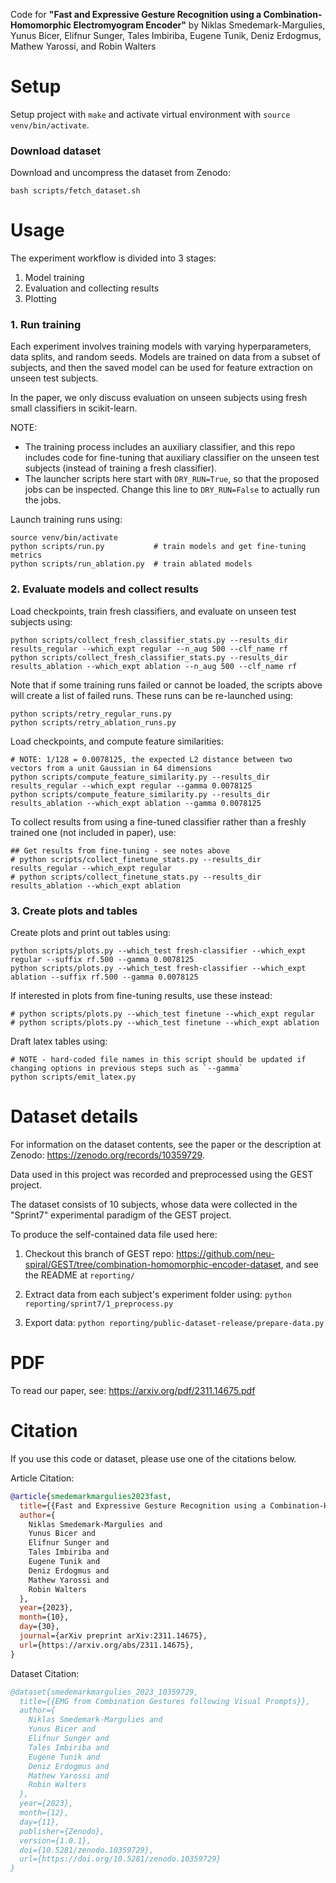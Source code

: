 Code for **"Fast and Expressive Gesture Recognition using a Combination-Homomorphic Electromyogram Encoder"** by Niklas Smedemark-Margulies, Yunus Bicer, Elifnur Sunger, Tales Imbiriba, Eugene Tunik, Deniz Erdogmus, Mathew Yarossi, and Robin Walters

# Setup

Setup project with `make` and activate virtual environment with `source venv/bin/activate`.

### Download dataset

Download and uncompress the dataset from Zenodo:
```shell
bash scripts/fetch_dataset.sh
```

# Usage

The experiment workflow is divided into 3 stages:
1. Model training
2. Evaluation and collecting results
3. Plotting

### 1. Run training

Each experiment involves training models with varying hyperparameters, data splits, and random seeds.
Models are trained on data from a subset of subjects, and then the saved model can be used for feature extraction on 
unseen test subjects.

In the paper, we only discuss evaluation on unseen subjects using fresh small classifiers in scikit-learn.

NOTE:
- The training process includes an auxiliary classifier, and this repo includes code for fine-tuning that auxiliary classifier on the unseen test subjects (instead of training a fresh classifier).
- The launcher scripts here start with `DRY_RUN=True`, so that the proposed jobs can be inspected.
  Change this line to `DRY_RUN=False` to actually run the jobs.

Launch training runs using:
```shell
source venv/bin/activate
python scripts/run.py           # train models and get fine-tuning metrics
python scripts/run_ablation.py  # train ablated models
```

### 2. Evaluate models and collect results

Load checkpoints, train fresh classifiers, and evaluate on unseen test subjects using:
```shell
python scripts/collect_fresh_classifier_stats.py --results_dir results_regular --which_expt regular --n_aug 500 --clf_name rf
python scripts/collect_fresh_classifier_stats.py --results_dir results_ablation --which_expt ablation --n_aug 500 --clf_name rf
```

Note that if some training runs failed or cannot be loaded, the scripts above will create a list of failed runs.
These runs can be re-launched using:
```shell
python scripts/retry_regular_runs.py
python scripts/retry_ablation_runs.py
```

Load checkpoints, and compute feature similarities:
```shell
# NOTE: 1/128 = 0.0078125, the expected L2 distance between two vectors from a unit Gaussian in 64 dimensions
python scripts/compute_feature_similarity.py --results_dir results_regular --which_expt regular --gamma 0.0078125
python scripts/compute_feature_similarity.py --results_dir results_ablation --which_expt ablation --gamma 0.0078125
```

To collect results from using a fine-tuned classifier rather than a freshly trained one (not included in paper), use:
```shell
## Get results from fine-tuning - see notes above
# python scripts/collect_finetune_stats.py --results_dir results_regular --which_expt regular
# python scripts/collect_finetune_stats.py --results_dir results_ablation --which_expt ablation
```

### 3. Create plots and tables

Create plots and print out tables using:
```shell
python scripts/plots.py --which_test fresh-classifier --which_expt regular --suffix rf.500 --gamma 0.0078125
python scripts/plots.py --which_test fresh-classifier --which_expt ablation --suffix rf.500 --gamma 0.0078125
```

If interested in plots from fine-tuning results, use these instead:
```shell
# python scripts/plots.py --which_test finetune --which_expt regular
# python scripts/plots.py --which_test finetune --which_expt ablation
```

Draft latex tables using:
```shell
# NOTE - hard-coded file names in this script should be updated if changing options in previous steps such as `--gamma`
python scripts/emit_latex.py
```

# Dataset details

For information on the dataset contents, see the paper or the description at Zenodo: https://zenodo.org/records/10359729.

Data used in this project was recorded and preprocessed using the GEST project.

The dataset consists of 10 subjects, whose data were collected in the "Sprint7" experimental paradigm of the GEST project.

To produce the self-contained data file used here:
1. Checkout this branch of GEST repo: https://github.com/neu-spiral/GEST/tree/combination-homomorphic-encoder-dataset, and see the README at `reporting/`

2. Extract data from each subject's experiment folder using: `python reporting/sprint7/1_preprocess.py`
3. Export data: `python reporting/public-dataset-release/prepare-data.py`

# PDF

To read our paper, see: https://arxiv.org/pdf/2311.14675.pdf

# Citation

If you use this code or dataset, please use one of the citations below.

Article Citation:
```bibtex
@article{smedemarkmargulies2023fast,
  title={{Fast and Expressive Gesture Recognition using a Combination-Homomorphic Electromyogram Encoder}}, 
  author={
    Niklas Smedemark-Margulies and 
    Yunus Bicer and 
    Elifnur Sunger and 
    Tales Imbiriba and 
    Eugene Tunik and 
    Deniz Erdogmus and 
    Mathew Yarossi and 
    Robin Walters
  },
  year={2023},
  month={10},
  day={30},
  journal={arXiv preprint arXiv:2311.14675},
  url={https://arxiv.org/abs/2311.14675},
}
```

Dataset Citation:
```bibtex
@dataset{smedemarkmargulies_2023_10359729,
  title={{EMG from Combination Gestures following Visual Prompts}},
  author={
    Niklas Smedemark-Margulies and
    Yunus Bicer and
    Elifnur Sunger and
    Tales Imbiriba and
    Eugene Tunik and
    Deniz Erdogmus and
    Mathew Yarossi and
    Robin Walters
  },
  year={2023},
  month={12},
  day={11},
  publisher={Zenodo},
  version={1.0.1},
  doi={10.5281/zenodo.10359729},
  url={https://doi.org/10.5281/zenodo.10359729}
}
```
